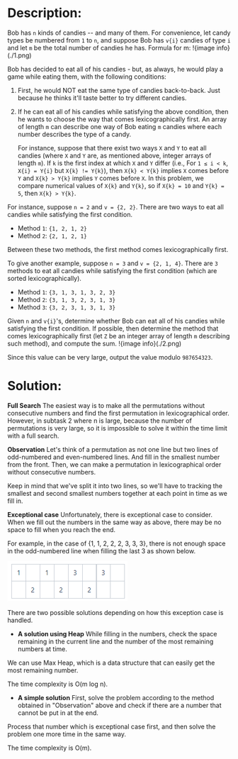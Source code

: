 # Description:
Bob has `n` kinds of candies -- and many of them. For convenience, let candy types be numbered from `1` to `n`, and suppose Bob has `v{i}` candies of type `i` and let `m` be the total number of candies he has. Formula for m: !{image info}(./1.png)

Bob has decided to eat all of his candies - but, as always, he would play a game while eating them, with the following conditions:

1. First, he would NOT eat the same type of candies back-to-back. Just because he thinks it'll taste better to try different candies.

2. If he can eat all of his candies while satisfying the above condition, then he wants to choose the way that comes lexicographically first. An array of length `m` can describe one way of Bob eating `m` candies where each number describes the type of a candy.

    For instance, suppose that there exist two ways `X` and `Y` to eat all candies (where `X` and `Y` are, as mentioned above, integer arrays of length `m`). If `k` is the first index at which `X` and `Y` differ (i.e., For `1 ≤ i < k`, `X{i} = Y{i}` but `X{k} != Y{k}`), then `X{k} < Y{k}` implies `X` comes before `Y` and `X{k} > Y{k}` implies `Y` comes before `X`. In this problem, we compare numerical values of `X{k}` and `Y{k}`, so if `X{k} = 10` and `Y{k} = 5`, then `X{k} > Y{k}`.

For instance, suppose `n = 2` and `v = {2, 2}`. There are two ways to eat all candies while satisfying the first condition.

* Method `1`: `{1, 2, 1, 2}` 
* Method `2`: `{2, 1, 2, 1}` 

Between these two methods, the first method comes lexicographically first.

To give another example, suppose `n = 3` and `v = {2, 1, 4}`. There are `3` methods to eat all candies while satisfying the first condition (which are sorted lexicographically).

* Method `1`: `{3, 1, 3, 1, 3, 2, 3}` 
* Method `2`: `{3, 1, 3, 2, 3, 1, 3}` 
* Method `3`: `{3, 2, 3, 1, 3, 1, 3}` 

Given `n` and `v{i}`'s, determine whether Bob can eat all of his candies while satisfying the first condition. If possible, then determine the method that comes lexicographically first (let `Z` be an integer array of length `m` describing such method), and compute the sum. !{image info}(./2.png)

Since this value can be very large, output the value modulo `987654323`.

# Solution:

**Full Search**
The easiest way is to make all the permutations without consecutive numbers and find the first permutation in lexicographical order. However, in subtask 2 where n is large, because the number of permutations is very large, so it is impossible to solve it within the time limit with a full search.

**Observation**
Let's think of a permutation as not one line but two lines of odd-numbered and even-numbered lines. And fill in the smallest number from the front. Then, we can make a permutation in lexicographical order without consecutive numbers.

Keep in mind that we've split it into two lines, so we'll have to tracking the smallest and second smallest numbers together at each point in time as we fill in.

**Exceptional case**
Unfortunately, there is exceptional case to consider. When we fill out the numbers in the same way as above, there may be no space to fill when you reach the end.

For example, in the case of {1, 1, 2, 2, 2, 3, 3, 3}, there is not enough space in the odd-numbered line when filling the last 3 as shown below.

![image info](./3.png)

There are two possible solutions depending on how this exception case is handled.

* **A solution using Heap**
While filling in the numbers, check the space remaining in the current line and the number of the most remaining numbers at time.

We can use Max Heap, which is a data structure that can easily get the most remaining number.

The time complexity is O(m log n).

* **A simple solution**
First, solve the problem according to the method obtained in "Observation" above and check if there are a number that cannot be put in at the end.

Process that number which is exceptional case first, and then solve the problem one more time in the same way.

The time complexity is O(m).

